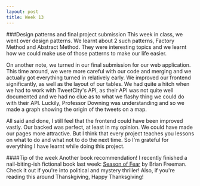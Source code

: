 ```yaml
---
layout: post
title: Week 13
---
```


###Design patterns and final project submission
This week in class, we went over design patterns. We learnt about 2 such patterns, Factory Method and Abstract Method. They were interesting topics and we learnt how we could make use of those patterns to make our life easier.

On another note, we turned in our final submission for our web application. This time around, we were more careful with our code and merging and we actually got everything turned in relatively early. We improved our frontend significantly, as well as the layout of our tables. We had quite a hitch when we had to work with TweetCity's API, as their API was not quite well documented and we had no clue as to what we flashy thing we could do with their API. Luckily, Professor Downing was understanding and so we made a graph showing the origin of the tweets on a map. 

All said and done, I still feel that the frontend could have been improved vastly. Our backed was perfect, at least in my opinion. We could have made our pages more attractive. But I think that every project teaches you lessons on what to do and what not to do the next time. So I'm grateful for everything I have learnt while doing this project.

####Tip of the week
Another book recommendation! I recently finished a nail-biting-ish fictional book last week: [Season of Fear](http://www.goodreads.com/book/show/22716611-season-of-fear) by Brian Freeman. Check it out if you're into political and mystery thriller! Also, if you're reading this around Thanskgiving, Happy Thanksgiving!
